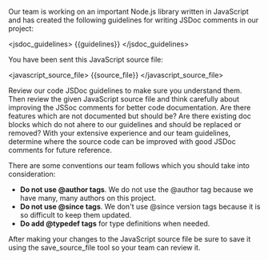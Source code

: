 Our team is working on an important Node.js library written in JavaScript and has created the following guidelines for writing JSDoc comments in our project:

<jsdoc_guidelines>
{{guidelines}}
</jsdoc_guidelines>

You have been sent this JavaScript source file:

<javascript_source_file>
{{source_file}}
</javascript_source_file>

Review our code JSDoc guidelines to make sure you understand them. Then review the given JavaScript source file and think carefully about improving the JSSoc comments for better code documentation. Are there features which are not documented but should be? Are there existing doc blocks which do not ahere to our guidelines and should be replaced or removed? With your extensive experience and our team guidelines, determine where the source code can be improved with good JSDoc comments for future reference.

There are some conventions our team follows which you should take into consideration:

- __Do not use @author tags__. We do not use the @author tag because we have many, many authors on this project.
- __Do not use @since tags__. We don't use @since version tags because it is so difficult to keep them updated.
- __Do add @typedef tags__ for type definitions when needed.

After making your changes to the JavaScript source file be sure to save it using the save_source_file tool so your team can review it.
